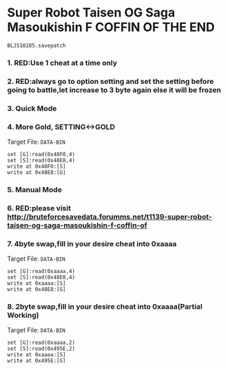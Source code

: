 #  Super Robot Taisen OG Saga Masoukishin F COFFIN OF THE END 

`BLJS10285.savepatch`

### 1. RED:Use 1 cheat at a time only
### 2. RED:always go to option setting and set the setting before going to battle,let increase to 3 byte again else it will be frozen
### 3. Quick Mode
### 4. More Gold, SETTING<->GOLD

Target File: `DATA-BIN`

```
set [G]:read(0x48F0,4)
set [S]:read(0x48E8,4)
write at 0x48F0:[S]
write at 0x48E8:[G]
```

### 5. Manual Mode
### 6. RED:please visit http://bruteforcesavedata.forumms.net/t1139-super-robot-taisen-og-saga-masoukishin-f-coffin-of
### 7. 4byte swap,fill in your desire cheat into 0xaaaa

Target File: `DATA-BIN`

```
set [G]:read(0xaaaa,4)
set [S]:read(0x48E8,4)
write at 0xaaaa:[S]
write at 0x48E8:[G]
```

### 8. 2byte swap,fill in your desire cheat into 0xaaaa(Partial Working)

Target File: `DATA-BIN`

```
set [G]:read(0xaaaa,2)
set [S]:read(0x495E,2)
write at 0xaaaa:[S]
write at 0x495E:[G]
```


